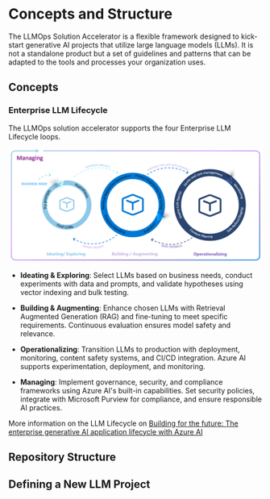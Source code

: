 # Concepts and Structure

The LLMOps Solution Accelerator is a flexible framework designed to kick-start generative AI projects that utilize large language models (LLMs). It is not a standalone product but a set of guidelines and patterns that can be adapted to the tools and processes your organization uses.

## Concepts

### Enterprise LLM Lifecycle

The LLMOps solution accelerator supports the four Enterprise LLM Lifecycle loops.

![Enterprise LLM Lifecycle](../media/concepts_enterprise_llm_lifecycle.png)

- **Ideating & Exploring**: Select LLMs based on business needs, conduct experiments with data and prompts, and validate hypotheses using vector indexing and bulk testing.

- **Building & Augmenting**: Enhance chosen LLMs with Retrieval Augmented Generation (RAG) and fine-tuning to meet specific requirements. Continuous evaluation ensures model safety and relevance.

- **Operationalizing**: Transition LLMs to production with deployment, monitoring, content safety systems, and CI/CD integration. Azure AI supports experimentation, deployment, and monitoring.

- **Managing**: Implement governance, security, and compliance frameworks using Azure AI's built-in capabilities. Set security policies, integrate with Microsoft Purview for compliance, and ensure responsible AI practices.

More information on the LLM Lifecycle on [Building for the future: The enterprise generative AI application lifecycle with Azure AI](https://azure.microsoft.com/en-us/blog/building-for-the-future-the-enterprise-generative-ai-application-lifecycle-with-azure-ai/)

## Repository Structure

## Defining a New LLM Project
